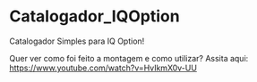 # Catalogador_IQOption
Catalogador Simples para IQ Option!

Quer ver como foi feito a montagem e como utilizar? Assita aqui: https://www.youtube.com/watch?v=HvIkmX0v-UU
